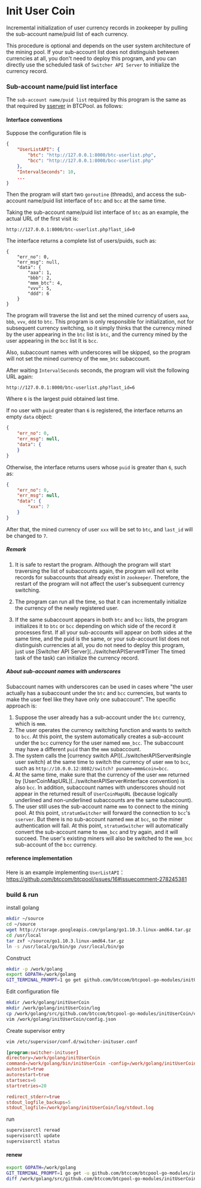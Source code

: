# Init User Coin

Incremental initialization of user currency records in zookeeper by pulling the sub-account name/puid list of each currency.

This procedure is optional and depends on the user system architecture of the mining pool. If your sub-account list does not distinguish between currencies at all, you don't need to deploy this program, and you can directly use the scheduled task of `Switcher API Server` to initialize the currency record.

### Sub-account name/puid list interface

The `sub-account name/puid list` required by this program is the same as that required by [sserver](https://github.com/btccom/btcpool/blob/master/src/sserver/sserver.cfg) in BTCPool. as follows:

#### Interface conventions

Suppose the configuration file is
```json
{
    "UserListAPI": {
        "btc": "http://127.0.0.1:8000/btc-userlist.php",
        "bcc": "http://127.0.0.1:8000/bcc-userlist.php"
    },
    "IntervalSeconds": 10,
    ...
}
```

Then the program will start two `goroutine` (threads), and access the sub-account name/puid list interface of `btc` and `bcc` at the same time.

Taking the sub-account name/puid list interface of `btc` as an example, the actual URL of the first visit is:
```
http://127.0.0.1:8000/btc-userlist.php?last_id=0
```
The interface returns a complete list of users/puids, such as:
```
{
    "err_no": 0,
    "err_msg": null,
    "data": {
        "aaa": 1,
        "bbb": 2,
        "mmm_btc": 4,
        "vvv": 5,
        "ddd": 6
    }
}
```
The program will traverse the list and set the mined currency of users `aaa`, `bbb`, `vvv`, `ddd` to `btc`. This program is only responsible for initialization, not for subsequent currency switching, so it simply thinks that the currency mined by the user appearing in the `btc` list is `btc`, and the currency mined by the user appearing in the `bcc` list It is `bcc`.

Also, subaccount names with underscores will be skipped, so the program will not set the mined currency of the `mmm_btc` subaccount.

After waiting `IntervalSeconds` seconds, the program will visit the following URL again:
```
http://127.0.0.1:8000/btc-userlist.php?last_id=6
```
Where `6` is the largest puid obtained last time.

If no user with `puid` greater than `6` is registered, the interface returns an empty `data` object:
```json
{
    "err_no": 0,
    "err_msg": null,
    "data": {
    }
}
```
Otherwise, the interface returns users whose `puid` is greater than `6`, such as:
```json
{
    "err_no": 0,
    "err_msg": null,
    "data": {
        "xxx": 7
    }
}
```
After that, the mined currency of user `xxx` will be set to `btc`, and `last_id` will be changed to `7`.

##### Remark

1. It is safe to restart the program. Although the program will start traversing the list of subaccounts again, the program will not write records for subaccounts that already exist in `zookeeper`. Therefore, the restart of the program will not affect the user's subsequent currency switching.

2. The program can run all the time, so that it can incrementally initialize the currency of the newly registered user.

3. If the same subaccount appears in both `btc` and `bcc` lists, the program initializes it to `btc` or `bcc` depending on which side of the record it processes first. If all your sub-accounts will appear on both sides at the same time, and the puid is the same, or your sub-account list does not distinguish currencies at all, you do not need to deploy this program, just use [Switcher API Server](../switcherAPIServer#Timer The timed task of the task) can initialize the currency record.

##### About sub-account names with underscores

Subaccount names with underscores can be used in cases where "the user actually has a subaccount under the `btc` and `bcc` currencies, but wants to make the user feel like they have only one subaccount". The specific approach is:
1. Suppose the user already has a sub-account under the `btc` currency, which is `mmm`.
2. The user operates the currency switching function and wants to switch to `bcc`. At this point, the system automatically creates a sub-account under the `bcc` currency for the user named `mmm_bcc`. The subaccount may have a different `puid` than the `mmm` subaccount.
3. The system calls the [currency switch API](../switcherAPIServer#single user switch) at the same time to switch the currency of user `mmm` to `bcc`, such as `http://10.0.0.12:8082/switch? puname=mmm&coin=bcc`.
4. At the same time, make sure that the currency of the user `mmm` returned by [UserCoinMapURL](../switcherAPIServer#interface convention) is also `bcc`. In addition, subaccount names with underscores should not appear in the returned result of `UserCoinMapURL` (because logically underlined and non-underlined subaccounts are the same subaccount).
5. The user still uses the sub-account name `mmm` to connect to the mining pool. At this point, `stratumSwitcher` will forward the connection to `bcc`'s `sserver`. But there is no sub-account named `mmm` at `bcc`, so the miner authentication will fail. At this point, `stratumSwitcher` will automatically convert the sub-account name to `mmm_bcc` and try again, and it will succeed. The user's existing miners will also be switched to the `mmm_bcc` sub-account of the `bcc` currency.

#### reference implementation

Here is an example implementing `UserListAPI`：https://github.com/btccom/btcpool/issues/16#issuecomment-278245381

### build & run

install golang

```bash
mkdir ~/source
cd ~/source
wget http://storage.googleapis.com/golang/go1.10.3.linux-amd64.tar.gz
cd /usr/local
tar zxf ~/source/go1.10.3.linux-amd64.tar.gz
ln -s /usr/local/go/bin/go /usr/local/bin/go
```

Construct

```bash
mkdir -p /work/golang
export GOPATH=/work/golang
GIT_TERMINAL_PROMPT=1 go get github.com/btccom/btcpool-go-modules/initUserCoin
```

Edit configuration file

```bash
mkdir /work/golang/initUserCoin
mkdir /work/golang/initUserCoin/log
cp /work/golang/src/github.com/btccom/btcpool-go-modules/initUserCoin/config.default.json /work/golang/initUserCoin/config.json
vim /work/golang/initUserCoin/config.json
```

Create supervisor entry

```bash
vim /etc/supervisor/conf.d/switcher-inituser.conf
```

```conf
[program:switcher-inituser]
directory=/work/golang/initUserCoin
command=/work/golang/bin/initUserCoin -config=/work/golang/initUserCoin/config.json -log_dir=/work/golang/initUserCoin/log -v 2
autostart=true
autorestart=true
startsecs=6
startretries=20

redirect_stderr=true
stdout_logfile_backups=5
stdout_logfile=/work/golang/initUserCoin/log/stdout.log
```

run

```bash
supervisorctl reread
supervisorctl update
supervisorctl status
```

#### renew

```bash
export GOPATH=/work/golang
GIT_TERMINAL_PROMPT=1 go get -u github.com/btccom/btcpool-go-modules/initUserCoin
diff /work/golang/src/github.com/btccom/btcpool-go-modules/initUserCoin/config.default.json /work/golang/initUserCoin/config.json
```
